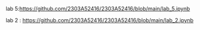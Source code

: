 
lab 5:https://github.com/2303A52416/2303A52416/blob/main/lab_5.ipynb

lab 2 : https://github.com/2303A52416/2303A52416/blob/main/lab_2.ipynb

